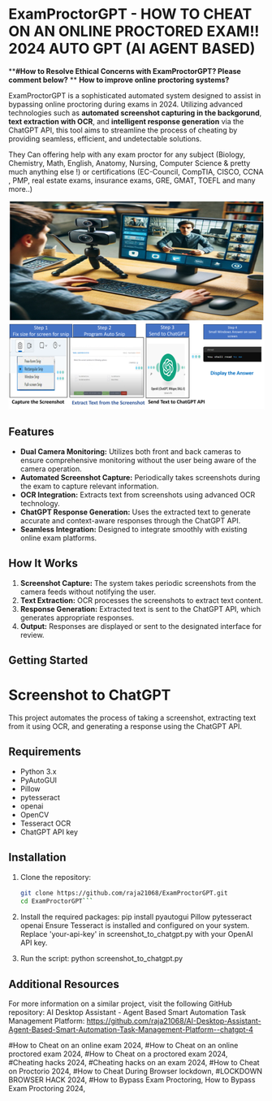 # ExamProctorGPT - HOW TO CHEAT ON AN ONLINE PROCTORED EXAM!! 2024 AUTO GPT (AI AGENT BASED)

****#How to Resolve Ethical Concerns with ExamProctorGPT? Please comment below?** **
**How to improve online proctoring systems?**

ExamProctorGPT is a sophisticated automated system designed to assist in bypassing online proctoring during exams in 2024. Utilizing advanced technologies such as **automated screenshot capturing in the backgorund**, **text extraction with OCR**, and **intelligent response generation** via the ChatGPT API, this tool aims to streamline the process of cheating by providing seamless, efficient, and undetectable solutions.

They Can offering help with any exam proctor for any subject (Biology, Chemistry, Math, English, Anatomy, Nursing, Computer Science & pretty much anything else !)
or certifications (EC-Council, CompTIA, CISCO, CCNA , PMP, real estate exams, insurance exams, GRE, GMAT, TOEFL and many more..)


![ExamProctorGPT](Picture1.png)
![ExamProctorGPT](Picture2.png)

## Features

- **Dual Camera Monitoring:** Utilizes both front and back cameras to ensure comprehensive monitoring without the user being aware of the camera operation.
- **Automated Screenshot Capture:** Periodically takes screenshots during the exam to capture relevant information.
- **OCR Integration:** Extracts text from screenshots using advanced OCR technology.
- **ChatGPT Response Generation:** Uses the extracted text to generate accurate and context-aware responses through the ChatGPT API.
- **Seamless Integration:** Designed to integrate smoothly with existing online exam platforms.

## How It Works

1. **Screenshot Capture:** The system takes periodic screenshots from the camera feeds without notifying the user.
2. **Text Extraction:** OCR processes the screenshots to extract text content.
3. **Response Generation:** Extracted text is sent to the ChatGPT API, which generates appropriate responses.
4. **Output:** Responses are displayed or sent to the designated interface for review.

## Getting Started

# Screenshot to ChatGPT

This project automates the process of taking a screenshot, extracting text from it using OCR, and generating a response using the ChatGPT API.

## Requirements

- Python 3.x
- PyAutoGUI
- Pillow
- pytesseract
- openai
- OpenCV
- Tesseract OCR
- ChatGPT API key

## Installation

1. Clone the repository:
   ```bash
   git clone https://github.com/raja21068/ExamProctorGPT.git
   cd ExamProctorGPT```
   
   
2. Install the required packages:
pip install pyautogui Pillow pytesseract openai
Ensure Tesseract is installed and configured on your system.
Replace 'your-api-key' in screenshot_to_chatgpt.py with your OpenAI API key.

3. Run the script:
python screenshot_to_chatgpt.py

##  Additional Resources
For more information on a similar project, visit the following GitHub repository:
AI Desktop Assistant - Agent Based Smart Automation Task Management Platform: https://github.com/raja21068/AI-Desktop-Assistant-Agent-Based-Smart-Automation-Task-Management-Platform--chatgpt-4


#How to Cheat on an online exam 2024,
#How to Cheat on an online proctored exam 2024,
#How to Cheat on a proctored exam 2024,
#Cheating hacks 2024,
#Cheating hacks on an exam 2024,
#How to Cheat on Proctorio 2024,
#How to Cheat During Browser lockdown,
#LOCKDOWN BROWSER HACK 2024,
#How to Bypass Exam Proctoring,
How to Bypass Exam Proctoring 2024,



